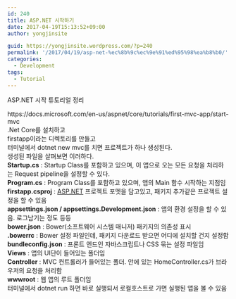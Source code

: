 ```yaml
---
id: 240
title: ASP.NET 시작하기
date: 2017-04-19T15:13:52+09:00
author: yongjinsite

guid: https://yongjinsite.wordpress.com/?p=240
permalink: '/2017/04/19/asp-net-%ec%8b%9c%ec%9e%91%ed%95%98%ea%b8%b0/'
categories:
  - Development
tags:
  - Tutorial
---
```


ASP.NET 시작 튜토리얼 정리

<div>
  https://docs.microsoft.com/en-us/aspnet/core/tutorials/first-mvc-app/start-mvc
</div>

<div>
</div>

<div>
  .Net Core를 설치하고
</div>

<div>
</div>

<div>
  firstapp이라는 디렉토리를 만들고
</div>

<div>
</div>

<div>
  터미널에서 dotnet new mvc를 치면 프로젝트가 하나 생성된다.
</div>

<div>
</div>

<div>
  생성된 파일을 살펴보면 이러하다.
</div>

<div>
</div>

<div>
  <strong>Startup.cs</strong> : Startup Class를 포함하고 있으며, 이 앱으로 오는 모든 요청을 처리하는 Request pipeline을 설정할 수 있다.
</div>

<div>
</div>

<div>
  <strong>Program.cs</strong> : Program Class를 포함하고 있으며, 앱의 Main 함수 시작하는 지점임
</div>

<div>
</div>

<div>
  <strong>firstapp.csproj</strong> : <a href="http://ASP.NET">ASP.NET</a> 프로젝트 포멧을 담고있고, 패키지 추가같은 프로젝트 설정을 할 수 있음
</div>

<div>
</div>

<div>
  <strong>appsettings.json / appsettings.Development.json</strong> : 앱의 환경 설정을 할 수 있음. 로그남기는 정도 등등
</div>

<div>
</div>

<div>
  <strong>bower.json</strong> : Bower(소프트웨어 시스템 매니저) 패키지의 의존성 표시
</div>

<div>
</div>

<div>
  <strong>.bowerrc</strong> : Bower 설정 파일인데, 패키지 다운로드 받으면 어디에 설치할 건지 설정함
</div>

<div>
</div>

<div>
  <strong>bundleconfig.json</strong> : 프론트 엔드인 자바스크립트나 CSS 묶는 설정 파일임
</div>

<div>
</div>

<div>
  <strong>Views</strong> : 앱의 UI단이 들어있는 폴더임
</div>

<div>
</div>

<div>
  <strong>Controller</strong> : MVC 컨트롤러가 들어있는 폴더. 안에 있는 HomeController.cs가 브라우저의 요청을 처리함
</div>

<div>
</div>

<div>
  <strong>wwwroot</strong> : 웹 앱의 루트 폴더임
</div>

<div>
</div>

<div>
</div>

<div>
  터미널에서 dotnet run 하면 바로 실행되서 로컬호스트로 가면 실행된 앱을 볼 수 있음
</div>

<div>
</div>